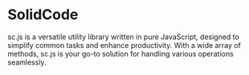 # SolidCode
sc.js is a versatile utility library written in pure JavaScript, designed to simplify common tasks and enhance productivity. With a wide array of methods, sc.js is your go-to solution for handling various operations seamlessly.
